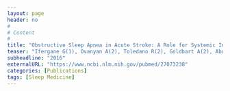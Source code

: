 ```yaml
---
layout: page
header: no
#
# Content
#
title: "Obstructive Sleep Apnea in Acute Stroke: A Role for Systemic Inflammation."
teaser: "Ifergane G(1), Ovanyan A(2), Toledano R(2), Goldbart A(2), Abu-Salame I(2), Tal A(2), Stavsky M(2), Novack V(2)."
subheadline: "2016"
externalURL: "https://www.ncbi.nlm.nih.gov/pubmed/27073238"
categories: [Publications]
tags: [Sleep Medicine]
---
```

